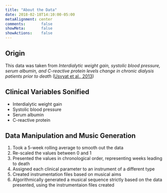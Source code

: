 ```yaml
---
title: "About the Data"
date: 2018-02-18T14:10:00-05:00
metaAlignment: center
comments:       false
showMeta:       false
showActions:    false
---
```


## Origin
This data was taken from _Interdialytic weight gain, systolic blood pressure, serum albumin, and C-reactive protein levels change in chronic dialysis patients prior to death_ (<a target="_blank" href="https://www.ncbi.nlm.nih.gov/pmc/articles/PMC3697046/">Usvyat et al., 2013</a>)

## Clinical Variables Sonified
- Interdialytic weight gain
- Systolic blood pressure
- Serum albumin
- C-reactive protein

## Data Manipulation and Music Generation
1. Took a 5-week rolling average to smooth out the data
2. Re-scaled the values between 0 and 1
3. Presented the values in chronological order, representing weeks leading to death
4. Assigned each clinical parameter to an instrument of a different type
5. Created instrumentation files based on musical aims
6. Algorithmically generated a musical sequence strictly based on the data presented, using the instrumentaion files created